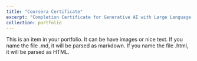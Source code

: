 ```yaml
---
title: "Coursera Certificate"
excerpt: "Completion Certificate for Generative AI with Large Language Models<br/><img src='/images/coursera_certificate.jpg'>"
collection: portfolio
---
```


This is an item in your portfolio. It can be have images or nice text. If you name the file .md, it will be parsed as markdown. If you name the file .html, it will be parsed as HTML. 

